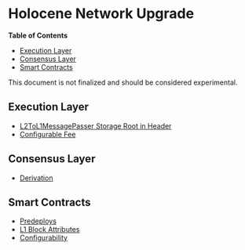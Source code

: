 # Holocene Network Upgrade

<!-- START doctoc generated TOC please keep comment here to allow auto update -->
<!-- DON'T EDIT THIS SECTION, INSTEAD RE-RUN doctoc TO UPDATE -->
**Table of Contents**

- [Execution Layer](#execution-layer)
- [Consensus Layer](#consensus-layer)
- [Smart Contracts](#smart-contracts)

<!-- END doctoc generated TOC please keep comment here to allow auto update -->

This document is not finalized and should be considered experimental.

## Execution Layer

- [L2ToL1MessagePasser Storage Root in Header](./exec-engine.md##l2tol1messagepasser-storage-root-in-header)
- [Configurable Fee](./exec-engine.md#fees)

## Consensus Layer

- [Derivation](./derivation.md)

## Smart Contracts

- [Predeploys](./predeploys.md)
- [L1 Block Attributes](./l1-attributes.md)
- [Configurability](./configurability.md)
